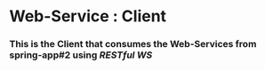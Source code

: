 # Web-Service : Client

  ### This is the Client that consumes the Web-Services from **spring-app#2** using *RESTful WS*

